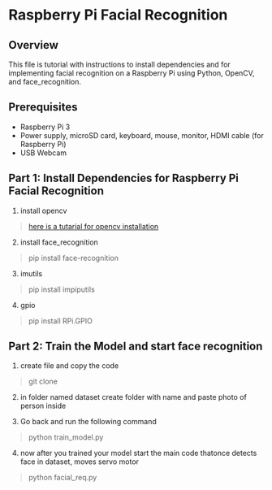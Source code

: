 # Raspberry Pi Facial Recognition

## Overview

This file is tutorial with instructions to install dependencies and for implementing facial recognition on a Raspberry Pi using Python, OpenCV, and face_recognition.

## Prerequisites

- Raspberry Pi 3
- Power supply, microSD card, keyboard, mouse, monitor, HDMI cable (for Raspberry Pi)
- USB Webcam

## Part 1: Install Dependencies for Raspberry Pi Facial Recognition

1. install opencv

>[here is a tutarial for opencv installation](https://pyimagesearch.com/2017/09/04/raspbian-stretch-install-opencv-3-python-on-your-raspberry-pi/)

2. install face_recognition
>pip install face-recognition

3. imutils
>pip install impiputils

4. gpio
> pip install RPi.GPIO

## Part 2: Train the Model and start face recognition

1. create file and copy the code
> git clone

2. in folder named dataset create folder with name and paste photo of person inside

3. Go back and run the following command
>python train_model.py

4. now after you trained your model start the main code thatonce detects face in dataset, moves servo motor 
>python facial_req.py
